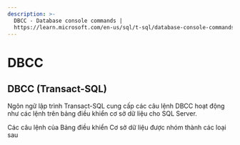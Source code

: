 ```yaml
---
description: >-
  DBCC - Database console commands |
  https://learn.microsoft.com/en-us/sql/t-sql/database-console-commands/database-console-commands?view=sql-server-ver16
---
```


# DBCC

## DBCC (Transact-SQL) <a href="#dbcc-transact-sql" id="dbcc-transact-sql"></a>

Ngôn ngữ lập trình Transact-SQL cung cấp các câu lệnh DBCC hoạt động như các lệnh trên bảng điều khiển cơ sở dữ liệu cho SQL Server.

Các câu lệnh của Bảng điều khiển Cơ sở dữ liệu được nhóm thành các loại sau

